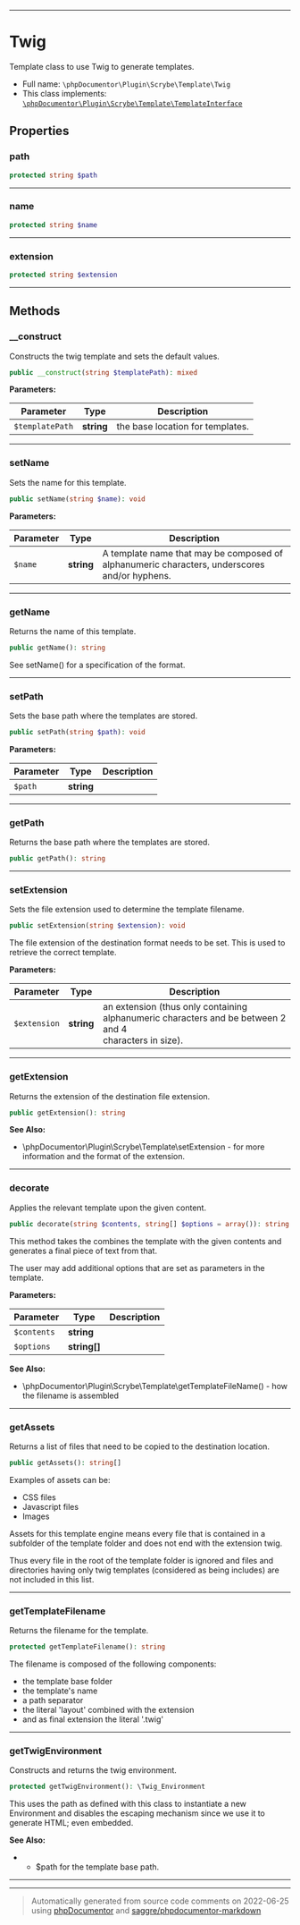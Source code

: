 ***

# Twig

Template class to use Twig to generate templates.



* Full name: `\phpDocumentor\Plugin\Scrybe\Template\Twig`
* This class implements:
[`\phpDocumentor\Plugin\Scrybe\Template\TemplateInterface`](./TemplateInterface.md)



## Properties


### path



```php
protected string $path
```






***

### name



```php
protected string $name
```






***

### extension



```php
protected string $extension
```






***

## Methods


### __construct

Constructs the twig template and sets the default values.

```php
public __construct(string $templatePath): mixed
```








**Parameters:**

| Parameter | Type | Description |
|-----------|------|-------------|
| `$templatePath` | **string** | the base location for templates. |




***

### setName

Sets the name for this template.

```php
public setName(string $name): void
```








**Parameters:**

| Parameter | Type | Description |
|-----------|------|-------------|
| `$name` | **string** | A template name that may be composed of alphanumeric characters, underscores and/or hyphens. |




***

### getName

Returns the name of this template.

```php
public getName(): string
```

See setName() for a specification of the format.









***

### setPath

Sets the base path where the templates are stored.

```php
public setPath(string $path): void
```








**Parameters:**

| Parameter | Type | Description |
|-----------|------|-------------|
| `$path` | **string** |  |




***

### getPath

Returns the base path where the templates are stored.

```php
public getPath(): string
```











***

### setExtension

Sets the file extension used to determine the template filename.

```php
public setExtension(string $extension): void
```

The file extension of the destination format needs to be set. This is used to retrieve the correct template.






**Parameters:**

| Parameter | Type | Description |
|-----------|------|-------------|
| `$extension` | **string** | an extension (thus only containing alphanumeric characters and be between 2 and 4<br />characters in size). |




***

### getExtension

Returns the extension of the destination file extension.

```php
public getExtension(): string
```










**See Also:**

* \phpDocumentor\Plugin\Scrybe\Template\setExtension - for more information and the format of the extension.

***

### decorate

Applies the relevant template upon the given content.

```php
public decorate(string $contents, string[] $options = array()): string
```

This method takes the combines the template with the given contents and generates a final piece of text
from that.

The user may add additional options that are set as parameters in the template.






**Parameters:**

| Parameter | Type | Description |
|-----------|------|-------------|
| `$contents` | **string** |  |
| `$options` | **string[]** |  |



**See Also:**

* \phpDocumentor\Plugin\Scrybe\Template\getTemplateFileName() - how the filename is assembled

***

### getAssets

Returns a list of files that need to be copied to the destination location.

```php
public getAssets(): string[]
```

Examples of assets can be:

* CSS files
* Javascript files
* Images

Assets for this template engine means every file that is contained in a subfolder of the template folder and
does not end with the extension twig.

Thus every file in the root of the template folder is ignored and files and directories having only twig
templates (considered as being includes) are not included in this list.









***

### getTemplateFilename

Returns the filename for the template.

```php
protected getTemplateFilename(): string
```

The filename is composed of the following components:

- the template base folder
- the template's name
- a path separator
- the literal 'layout' combined with the extension
- and as final extension the literal '.twig'









***

### getTwigEnvironment

Constructs and returns the twig environment.

```php
protected getTwigEnvironment(): \Twig_Environment
```

This uses the path as defined with this class to instantiate a new Environment and disables the escaping
mechanism since we use it to generate HTML; even embedded.








**See Also:**

*  - $path for the template base path.

***


***
> Automatically generated from source code comments on 2022-06-25 using [phpDocumentor](http://www.phpdoc.org/) and [saggre/phpdocumentor-markdown](https://github.com/Saggre/phpDocumentor-markdown)
